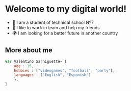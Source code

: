 # Welcome to my digital world!

- :muscle: I am a student of technical school  Nº7
- :busts_in_silhouette: I like to work in team and help my friends
- :earth_africa: I am looking for a better future in another country

## More about me

```javascript
var Valentino Sarniguette= {
    age : 15,
    hobbies : ["videogames", "football", "party"],
    languages : ["English", "Espanish"]
    },
}
